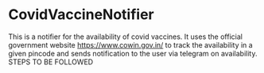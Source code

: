# CovidVaccineNotifier
This is a notifier for the availability of covid vaccines. It uses the official government website https://www.cowin.gov.in/ to track the availability in a given pincode and sends notification to the user via telegram on availability.
STEPS TO BE FOLLOWED
